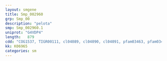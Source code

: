```yaml
---
layout: smgene
title: Smp_002960
grp: Smp_00
description: "pelota"
smp: Smp_002960.1
uniprot: "G4VDP4"
length:   879
cdd: "COG1537, TIGR00111, cl04089, cl04090, cl04091, pfam03463, pfam03464, pfam03465"
kk: K06965
categories: sm
---
```

